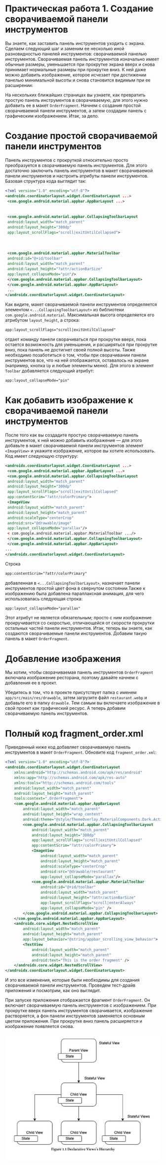 # Практическая работа 1. Создание сворачиваемой панели инструментов

Вы знаете, как заставить панель инструментов уходить с экрана. Сделаем следующий шаг и заменим ее несколько иной разновидностью панелей инструментов: сворачиваемой панелью инструментов.
Сворачиваемая панель инструментов изначально имеет обычные размеры, уменьшается при прокрутке экрана вверх и снова принимает нормальные размеры при прокрутке вниз. К ней даже
можно добавить изображение, которое исчезает при достижении
панелью минимальной высоты и снова становится видимым при
ее расширении:

На нескольких ближайших страницах вы узнаете, как превратить
простую панель инструментов в сворачиваемую, для этого нужно
добавить ее в макет ```OrderFragment```. Начнем с создания простой
сворачиваемой панели инструментов, а затем создадим панель
с графическим изображением.
Итак, за дело.

# Создание простой сворачиваемой панели инструментов
Панель инструментов с прокруткой относительно просто преобразуется в сворачиваемую панель инструментов. Для этого достаточно заключить панель
инструментов в макет сворачиваемой панели инструментов и настроить
атрибуты панели инструментов. Базовая структура кода выглядит так:

```xml
<?xml version="1.0" encoding="utf-8"?>
<androidx.coordinatorlayout.widget.CoordinatorLayout ...>
 <com.google.android.material.appbar.AppBarLayout ...>


 <com.google.android.material.appbar.CollapsingToolbarLayout
 android:layout_width="match_parent"
 android:layout_height="300dp"
 app:layout_scrollFlags="scroll|exitUntilCollapsed">



 <com.google.android.material.appbar.MaterialToolbar
 android:id="@+id/toolbar"
 android:layout_width="match_parent"
 android:layout_height="?attr/actionBarSize"
 app:layout_collapseMode="pin"/>
 </com.google.android.material.appbar.CollapsingToolbarLayout>
 </com.google.android.material.appbar.AppBarLayout>
 ...
</androidx.coordinatorlayout.widget.CoordinatorLayout>

```
Как видите, макет сворачиваемой панели инструментов определяется элементом 
```<...CollapsingToolbarLayout>``` из библиотеки ```com.google.android.material```. Максимальная высота определяется его атрибутом ```layout_height```,
а строка:

```xml
app:layout_scrollFlags="scroll|exitUntilCollapsed"
```
отдает команду панели сворачиваться при прокрутке вверх, пока остается возможность для
уменьшения, и расширяться при прокрутке вниз, пока панель не достигнет своей полной высоты.
Также необходимо позаботиться о том, чтобы при сворачивании панели инструментов все, что
на ней отображается, оставалось на экране (например, кнопка ```Up``` и любые элементы меню).
Для этого в элемент ```Toolbar``` добавляется следующий атрибут:

```xml
app:layout_collapseMode="pin"
```

# Как добавить изображение к сворачиваемой панели инструментов
После того как вы создадите простую сворачиваемую панель инструментов, к ней можно
добавить изображение — для этого добавьте в макет сворачиваемой панели инструментов
элемент ```<ImageView>``` и укажите изображение, которое вы хотите использовать. Код
имеет следующую структуру:

```xml
<androidx.coordinatorlayout.widget.CoordinatorLayout ...>
 <com.google.android.material.appbar.AppBarLayout ...>
 <com.google.android.material.appbar.CollapsingToolbarLayout
 android:layout_width="match_parent"
 android:layout_height="300dp"
 app:layout_scrollFlags="scroll|exitUntilCollapsed"
 app:contentScrim="?attr/colorPrimary">
 <ImageView
 android:layout_width="match_parent"
 android:layout_height="match_parent"
 android:scaleType="centerCrop"
 android:src="@drawable/image"
 app:layout_collapseMode="parallax"/>
 < com.google.android.material.appbar.MaterialToolbar .../>
 </com.google.android.material.appbar.CollapsingToolbarLayout>
 </com.google.android.material.appbar.AppBarLayout>
...
</androidx.coordinatorlayout.widget.CoordinatorLayout>
```

Строка

```xml
app:contentScrim="?attr/colorPrimary"
```

добавленная в ```<...CollapsingToolbarLayout>```, назначает панели инструментов простой цвет фона в свернутом состоянии.Также к изображению была добавлена параллаксная
анимация, для чего использовалась следующая строка:

```xml
app:layout_collapseMode="parallax"
```
Этот атрибут не является обязательным; просто с ним изображение прокручивается со скоростью, отличающейся от скорости прокрутки остальных частей панели инструментов.
Итак, теперь вы знаете, как создаются сворачиваемые панели инструментов. Добавим
такую панель в макет ```OrderFragment```.

# Добавление изображения

Мы хотим, чтобы сворачиваемая панель инструментов
```OrderFragment``` включала изображение ресторана, поэтому
давайте начнем с добавления ее в проект.

Убедитесь в том, что в проекте присутствует папка с именем
```app/src/main/res/drawable```, затем загрузите файл ```restaurant.webp``` и добавьте его в папку ```drawable```.
Тем самым вы включаете изображение в свой проект как
графический ресурс.
А теперь добавим сворачиваемую панель инструментов.

# Полный код fragment_order.xml
Приведенный ниже код добавляет сворачиваемую панель
инструментов в макет ```OrderFragment```. Обновите код
```fragment_order.xml```:

```xml
<?xml version="1.0" encoding="utf-8"?>
<androidx.coordinatorlayout.widget.CoordinatorLayout
    xmlns:android="http://schemas.android.com/apk/res/android"
    xmlns:app="http://schemas.android.com/apk/res-auto"
    xmlns:tools="http://schemas.android.com/tools"
    android:layout_width="match_parent"
    android:layout_height="match_parent"
    tools:context=".OrderFragment">
    <com.google.android.material.appbar.AppBarLayout
        android:layout_width="match_parent"
        android:layout_height="wrap_content"
        android:theme="@style/ThemeOverlay.MaterialComponents.Dark.ActionBar">
        <com.google.android.material.appbar.CollapsingToolbarLayout
            android:layout_width="match_parent"
            android:layout_height="300dp"
            app:layout_scrollFlags="scroll|exitUntilCollapsed"
            app:contentScrim="?attr/colorPrimary">
            <ImageView
                android:layout_width="match_parent"
                android:layout_height="match_parent"
                android:scaleType="centerCrop"
                android:src="@drawable/restaurant"
                app:layout_collapseMode="parallax"/>
            <com.google.android.material.appbar.MaterialToolbar
                android:id="@+id/toolbar"
                android:layout_width="match_parent"
                android:layout_height="?attr/actionBarSize"
                app:layout_scrollFlags="scroll|enterAlways"
                app:layout_collapseMode="pin" />
        </com.google.android.material.appbar.CollapsingToolbarLayout>
    </com.google.android.material.appbar.AppBarLayout>
    <androidx.core.widget.NestedScrollView
        android:layout_width="match_parent"
        android:layout_height="match_parent"
        app:layout_behavior="@string/appbar_scrolling_view_behavior">
        <TextView
            android:layout_width="match_parent"
            android:layout_height="match_parent"
            android:text="This is the order fragment" />
    </androidx.core.widget.NestedScrollView>
</androidx.coordinatorlayout.widget.CoordinatorLayout>
```

И это все изменения, которые были необходимы для
создания сворачиваемой панели инструментов. Проведем
тест-драйв приложения и посмотрим, как оно выглядит.

При запуске приложения отображается фрагмент ```OrderFragment```.
Он включает сворачиваемую панель инструментов с изображением.
При прокрутке вверх панель инструментов сворачивается, изображение растворяется, а фон панели инструментов заменяется
основным цветом приложения. При прокрутке вниз панель расширяется и изображение появляется снова.

![Alt text](image.png)